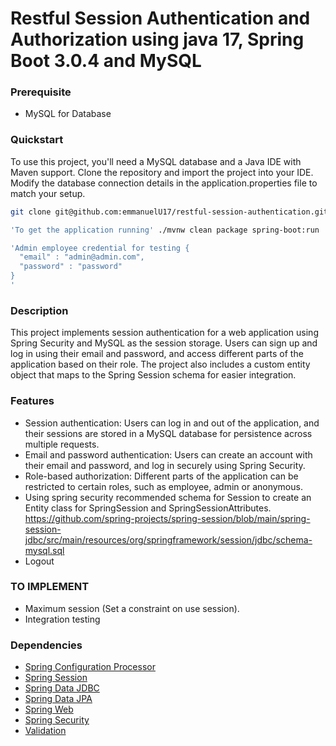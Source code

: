 # Restful Session Authentication and Authorization using java 17, Spring Boot 3.0.4 and MySQL

### Prerequisite

- MySQL for Database

### Quickstart
To use this project, you'll need a MySQL database and a Java IDE with Maven support. 
Clone the repository and import the project into your IDE. Modify the database connection details in the 
application.properties file to match your setup.

```bash or PowerShell
git clone git@github.com:emmanuelU17/restful-session-authentication.git

'To get the application running' ./mvnw clean package spring-boot:run

'Admin employee credential for testing {
  "email" : "admin@admin.com",
  "password" : "password"
} 
'

```

### Description
This project implements session authentication for a web application using Spring Security and MySQL as the session 
storage. Users can sign up and log in using their email and password, and access different parts of the application 
based on their role. The project also includes a custom entity object that maps to the Spring Session schema for easier 
integration.

### Features
* Session authentication: Users can log in and out of the application, and their sessions are stored in a MySQL 
  database for persistence across multiple requests.
* Email and password authentication: Users can create an account with their email and password, and log in securely 
  using Spring Security.
* Role-based authorization: Different parts of the application can be restricted to certain roles, such as employee,
  admin or anonymous.
* Using spring security recommended schema for Session to create an Entity class for SpringSession and 
  SpringSessionAttributes. https://github.com/spring-projects/spring-session/blob/main/spring-session-jdbc/src/main/resources/org/springframework/session/jdbc/schema-mysql.sql
* Logout

### TO IMPLEMENT
* Maximum session (Set a constraint on use session).
* Integration testing

### Dependencies
* [Spring Configuration Processor](https://docs.spring.io/spring-boot/docs/3.0.4/reference/htmlsingle/#appendix.configuration-metadata.annotation-processor)
* [Spring Session](https://docs.spring.io/spring-session/reference/)
* [Spring Data JDBC](https://docs.spring.io/spring-boot/docs/3.0.4/reference/htmlsingle/#data.sql.jdbc)
* [Spring Data JPA](https://docs.spring.io/spring-boot/docs/3.0.4/reference/htmlsingle/#data.sql.jpa-and-spring-data)
* [Spring Web](https://docs.spring.io/spring-boot/docs/3.0.4/reference/htmlsingle/#web)
* [Spring Security](https://docs.spring.io/spring-boot/docs/3.0.4/reference/htmlsingle/#web.security)
* [Validation](https://docs.spring.io/spring-boot/docs/3.0.4/reference/htmlsingle/#io.validation)
